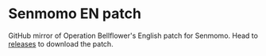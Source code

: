 # Senmomo EN patch

GitHub mirror of Operation Bellflower's English patch for Senmomo. Head to [releases](https://github.com/Operation-Bellflower/senmomo-patch/releases) to download the patch.
